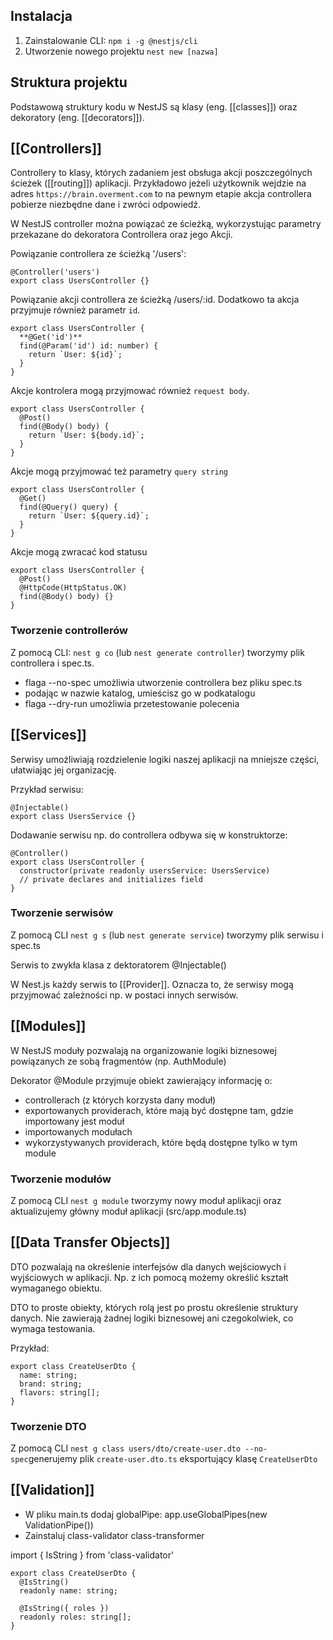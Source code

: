 ## Instalacja
1. Zainstalowanie CLI: `npm i -g @nestjs/cli` 
2. Utworzenie nowego projektu `nest new [nazwa]`

## Struktura projektu 
Podstawową struktury kodu w NestJS są klasy (eng. [[classes]]) oraz dekoratory (eng. [[decorators]]). 

## [[Controllers]]

Controllery to klasy, których zadaniem jest obsługa akcji poszczególnych ścieżek ([[routing]]) aplikacji. Przykładowo jeżeli użytkownik wejdzie na adres `https://brain.overment.com` to na pewnym etapie akcja controllera pobierze niezbędne dane i zwróci odpowiedź. 

W NestJS controller można powiązać ze ścieżką, wykorzystując parametry przekazane do dekoratora Controllera oraz jego Akcji.

Powiązanie controllera ze ścieżką '/users':
```
@Controller('users')
export class UsersController {}
```

Powiązanie akcji controllera ze ścieżką /users/:id. Dodatkowo ta akcja przyjmuje również parametr `id`.
```
export class UsersController {
  **@Get('id')**
  find(@Param('id') id: number) {
  	return `User: ${id}`;
  }
}
```

Akcje kontrolera mogą przyjmować również `request body`. 
```
export class UsersController {
  @Post()
  find(@Body() body) {
  	return `User: ${body.id}`;
  }
}
```

Akcje mogą przyjmować też parametry `query string`
```
export class UsersController {
  @Get()
  find(@Query() query) {
  	return `User: ${query.id}`;
  }
}
```

Akcje mogą zwracać kod statusu
```
export class UsersController {
  @Post()
  @HttpCode(HttpStatus.OK)
  find(@Body() body) {}
}
```

### Tworzenie controllerów
Z pomocą CLI: `nest g co` (lub `nest generate controller`) tworzymy plik controllera i spec.ts.
- flaga --no-spec umożliwia utworzenie controllera bez pliku spec.ts
- podając w nazwie katalog, umieścisz go w podkatalogu
- flaga --dry-run umożliwia przetestowanie polecenia



## [[Services]]
Serwisy umożliwiają rozdzielenie logiki naszej aplikacji na mniejsze części, ułatwiając jej organizację. 


Przykład serwisu:
```
@Injectable()
export class UsersService {}
```

Dodawanie serwisu np. do controllera odbywa się w konstruktorze: 
```
@Controller()
export class UsersController {
  constructor(private readonly usersService: UsersService)
  // private declares and initializes field
}
```

### Tworzenie serwisów
Z pomocą CLI `nest g s` (lub `nest generate service`) tworzymy plik serwisu i spec.ts

Serwis to zwykła klasa z dektoratorem @Injectable()

W Nest.js każdy serwis to [[Provider]]. Oznacza to, że serwisy mogą przyjmować zależności np. w postaci innych serwisów. 


## [[Modules]]
W NestJS moduły pozwalają na organizowanie logiki biznesowej powiązanych ze sobą fragmentów (np. AuthModule)

Dekorator @Module przyjmuje obiekt zawierający informację o: 
- controllerach (z których korzysta dany moduł)
- exportowanych providerach, które mają być dostępne tam, gdzie importowany jest moduł
- importowanych modułach
- wykorzystywanych providerach, które będą dostępne tylko w tym module

### Tworzenie modułów
Z pomocą CLI `nest g module` tworzymy nowy moduł aplikacji oraz aktualizujemy główny moduł aplikacji (src/app.module.ts)
## [[Data Transfer Objects]]
DTO pozwalają na określenie interfejsów dla danych wejściowych i wyjściowych w aplikacji. Np. z ich pomocą możemy określić kształt wymaganego obiektu. 

DTO to proste obiekty, których rolą jest po prostu określenie struktury danych. Nie zawierają żadnej logiki biznesowej ani czegokolwiek, co wymaga testowania.

Przykład: 
```
export class CreateUserDto {
  name: string;
  brand: string;
  flavors: string[];
}
```

### Tworzenie DTO
Z pomocą CLI `nest g class users/dto/create-user.dto --no-spec`generujemy plik `create-user.dto.ts` eksportujący klasę `CreateUserDto`

## [[Validation]]
- W pliku main.ts dodaj globalPipe: app.useGlobalPipes(new ValidationPipe())
- Zainstaluj class-validator class-transformer

import { IsString } from 'class-validator'

```
export class CreateUserDto {
  @IsString()
  readonly name: string;
  
  @IsString({ roles })
  readonly roles: string[];
}
```